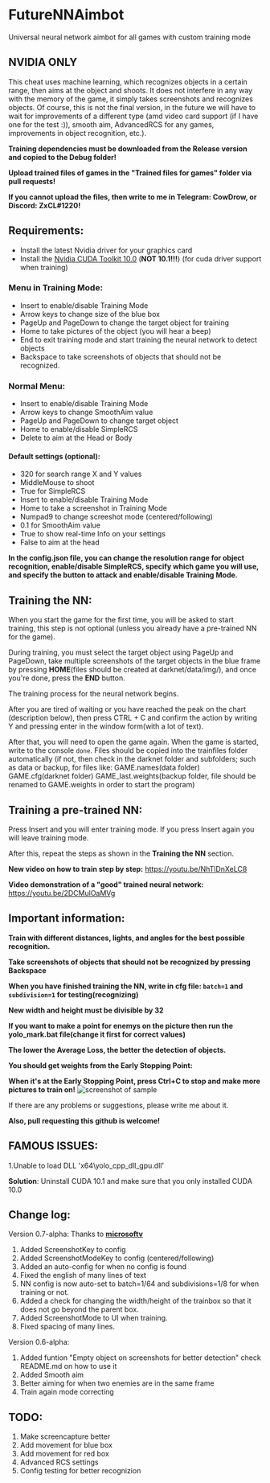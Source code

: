 # FutureNNAimbot
Universal neural network aimbot for all games with custom training mode

## NVIDIA ONLY

This cheat uses machine learning, which recognizes objects in a certain range, then aims at the object and shoots. It does not interfere in any way with the memory of the game, it simply takes screenshots and recognizes objects.
Of course, this is not the final version, in the future we will have to wait for improvements of a different type (amd video card support (if I have one for the test :)), smooth aim, AdvancedRCS for any games, improvements in object recognition, etc.).

**Training dependencies must be downloaded from the Release version and copied to the Debug folder!**

**Upload trained files of games in the "Trained files for games" folder via pull requests!**

**If you cannot upload the files, then write to me in Telegram: CowDrow, or Discord: ZxCL#1220!**

## Requirements:
* Install the latest Nvidia driver for your graphics card
* Install the [Nvidia CUDA Toolkit 10.0](https://developer.nvidia.com/cuda-toolkit-archive) (**NOT 10.1!!!**) (for cuda driver support when training)

### Menu in Training Mode:
* Insert to enable/disable Training Mode
* Arrow keys to change size of the blue box
* PageUp and PageDown to change the target object for training
* Home to take pictures of the object (you will hear a beep)
* End to exit training mode and start training the neural network to detect objects
* Backspace to take screenshots of objects that should not be recognized.

### Normal Menu:
* Insert to enable/disable Training Mode
* Arrow keys to change SmoothAim value
* PageUp and PageDown to change target object
* Home to enable/disable SimpleRCS
* Delete to aim at the Head or Body

#### Default settings (optional):
* 320 for search range X and Y values
* MiddleMouse to shoot
* True for SimpleRCS
* Insert to enable/disable Training Mode
* Home to take a screenshot in Training Mode
* Numpad9 to change screeshot mode (centered/following)
* 0.1 for SmoothAim value
* True to show real-time Info on your settings
* False to aim at the head

**In the config.json file, you can change the resolution range for object recognition, enable/disable SimpleRCS, specify which game you will use, and specify the button to attack and enable/disable Training Mode.**

Training the NN:
---
When you start the game for the first time, you will be asked to start training, this step is not optional (unless you already have a pre-trained NN for the game).

During training, you must select the target object using PageUp and PageDown, take multiple screenshots of the target objects in the blue frame by pressing **HOME**(files should be created at darknet/data/img/), and once you're done, press the **END** button.

The training process for the neural network begins.

After you are tired of waiting or you have reached the peak on the chart (description below), then press CTRL + C and confirm the action by writing Y and pressing enter in the window form(with a lot of text).

After that, you will need to open the game again. When the game is started, write to the console `done`.
Files should be copied into the trainfiles folder automatically (if not, then check in the darknet folder and subfolders; such as data or backup, for files like: GAME.names(data folder) GAME.cfg(darknet folder) GAME_last.weights(backup folder, file should be renamed to GAME.weights in order to start the program)

Training a pre-trained NN:
---
Press Insert and you will enter training mode. If you press Insert again you will leave training mode.

After this, repeat the steps as shown in the **Training the NN** section.

**New video on how to train step by step:** https://youtu.be/NhTlDnXeLC8

**Video demonstration of a "good" trained neural network:** https://youtu.be/2DCMulOaMVg

Important information:
---
**Train with different distances, lights, and angles for the best possible recognition.**

**Take screenshots of objects that should not be recognized by pressing Backspace**

**When you have finished training the NN, write in cfg file: `batch=1` and `subdivision=1` for testing(recognizing)**

**New width and height must be divisible by 32**

**If you want to make a point for enemys on the picture then run the yolo_mark.bat file(change it first for correct values)**

**The lower the Average Loss, the better the detection of objects.**

**You should get weights from the Early Stopping Point:**

**When it's at the Early Stopping Point, press Ctrl+C to stop and make more pictures to train on!**
![screenshot of sample](https://camo.githubusercontent.com/51af5be5cfa94b6d741c90d10a163b168bf9170e/68747470733a2f2f6873746f2e6f72672f66696c65732f3564632f3761652f3766612f35646337616537666164396434653365623361343834633538626663316666352e706e67)

If there are any problems or suggestions, please write me about it.

**Also, pull requesting this github is welcome!**

FAMOUS ISSUES:
---
1.Unable to load DLL 'x64\yolo_cpp_dll_gpu.dll'

**Solution**: Uninstall CUDA 10.1 and make sure that you only installed CUDA 10.0

Change log:
---

Version 0.7-alpha: Thanks to **[microsoftv](https://github.com/microsoftv)**

1. Added ScreenshotKey to config
2. Added ScreenshotModeKey to config (centered/following)
3. Added an auto-config for when no config is found
4. Fixed the english of many lines of text
5. NN config is now auto-set to batch=1/64 and subdivisions=1/8 for when training or not.
6. Added a check for changing the width/height of the trainbox so that it does not go beyond the parent box.
8. Added ScreenshotMode to UI when training.
9. Fixed spacing of many lines.

Version 0.6-alpha:

1. Added funtion "Empty object on screenshots for better detection" check README.md on how to use it
2. Added Smooth aim
3. Better aiming for when two enemies are in the same frame
4. Train again mode correcting

**TODO:**
---
1. Make screencapture better
2. Add movement for blue box
3. Add movement for red box
4. Advanced RCS settings
5. Config testing for better recognizion
